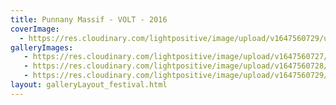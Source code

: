 ```yaml
---
title: Punnany Massif - VOLT - 2016
coverImage:
  - https://res.cloudinary.com/lightpositive/image/upload/v1647560729/uploads/Punnany%20Massif%20-%20VOLT%20-%202016/punnanyvolt.jpg
galleryImages:
   - https://res.cloudinary.com/lightpositive/image/upload/v1647560727/uploads/Punnany%20Massif%20-%20VOLT%20-%202016/punnanyvolt2.jpg
   - https://res.cloudinary.com/lightpositive/image/upload/v1647560728/uploads/Punnany%20Massif%20-%20VOLT%20-%202016/punnanyvolt1.jpg
   - https://res.cloudinary.com/lightpositive/image/upload/v1647560729/uploads/Punnany%20Massif%20-%20VOLT%20-%202016/punnanyvolt.jpg
layout: galleryLayout_festival.html
---
```

